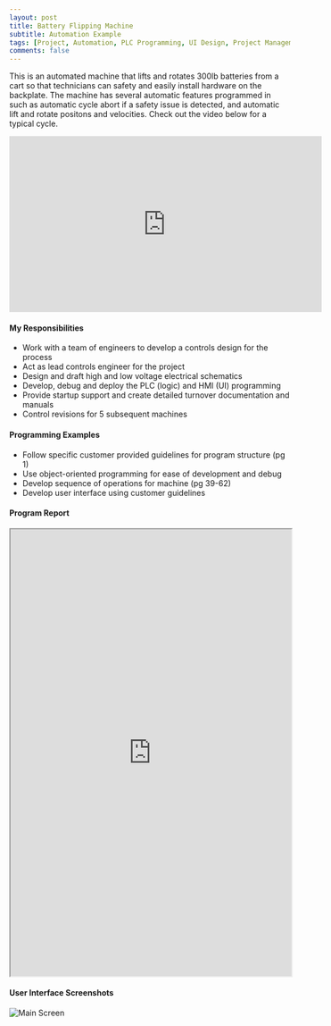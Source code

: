 ```yaml
---
layout: post
title: Battery Flipping Machine
subtitle: Automation Example
tags: [Project, Automation, PLC Programming, UI Design, Project Management]
comments: false
---
```


This is an automated machine that lifts and rotates 300lb batteries from a cart so that technicians can safety and easily install hardware on the backplate. The machine has several automatic features programmed in such as automatic cycle abort if a safety issue is detected, and automatic lift and rotate positons and velocities. Check out the video below for a typical cycle.

<iframe width="560" height="315" src="https://www.youtube.com/embed/qJe4aFulcXA" frameborder="0" allow="accelerometer; autoplay; encrypted-media; gyroscope; picture-in-picture" allowfullscreen></iframe>

#### My Responsibilities
-	Work with a team of engineers to develop a controls design for the process
-	Act as lead controls engineer for the project
-	Design and draft high and low voltage electrical schematics
-	Develop, debug and deploy the PLC (logic) and HMI (UI) programming
-	Provide startup support and create detailed turnover documentation and manuals
-	Control revisions for 5 subsequent machines
 
#### Programming Examples
-	Follow specific customer provided guidelines for program structure (pg 1)
-	Use object-oriented programming for ease of development and debug
-	Develop sequence of operations for machine (pg 39-62)
-	Develop user interface using customer guidelines

#### Program Report
<iframe src="https://josh-best.github.io/img/BatteryFlippingMachine.pdf" width="100%" height="800px"> </iframe>

#### User Interface Screenshots
![Main Screen](https://josh-best.github.io/img/BatteryFlippingMachine_MainScreen.png "Main Screen")

